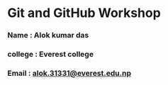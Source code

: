 # Git and GitHub Workshop

### Name : Alok kumar das
### college : Everest college
### Email : alok.31331@everest.edu.np